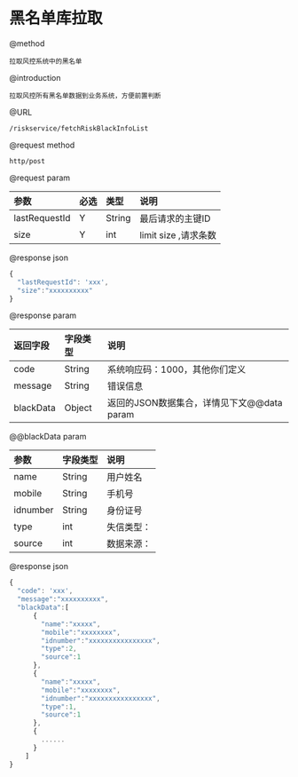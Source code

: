 # 黑名单库拉取

@method

```
拉取风控系统中的黑名单
```

@introduction

```
拉取风控所有黑名单数据到业务系统，方便前置判断
```

@URL

```
/riskservice/fetchRiskBlackInfoList
```

@request method

```
http/post
```

@request param

| 参数 | 必选 | 类型 | 说明 |
| :--- | :--- | :--- | :--- |
| lastRequestId | Y | String | 最后请求的主键ID |
| size | Y | int | limit size ,请求条数 |

@response json

```js
{
  "lastRequestId": 'xxx',
  "size":"xxxxxxxxxx"
}
```

@response param

| 返回字段 | 字段类型 | 说明 |
| :--- | :--- | :--- |
| code | String | 系统响应码：1000，其他你们定义 |
| message | String | 错误信息 |
| blackData | Object | 返回的JSON数据集合，详情见下文@@data param |

@@blackData param

| 参数 | 字段类型 | 说明 |
| :--- | :--- | :--- |
| name | String | 用户姓名 |
| mobile | String | 手机号 |
| idnumber | String | 身份证号 |
| type | int | 失信类型： |
| source | int | 数据来源： |

@response json

```js
{
  "code": 'xxx',
  "message":"xxxxxxxxxx",
  "blackData":[
      {
        "name":"xxxxx",
        "mobile":"xxxxxxxx",
        "idnumber":"xxxxxxxxxxxxxxxx",
        "type":2,
        "source":1
      },
      {
        "name":"xxxxx",
        "mobile":"xxxxxxxx",
        "idnumber":"xxxxxxxxxxxxxxxx",
        "type":1,
        "source":1
      },
      {
        ......
      }
    ]
}
```



